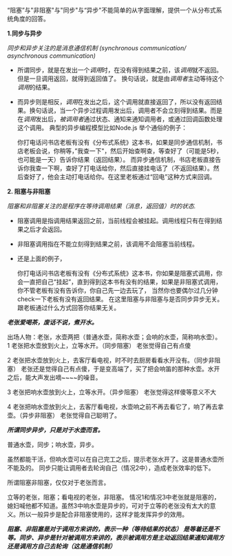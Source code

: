 “阻塞”与"非阻塞"与"同步"与“异步"不能简单的从字面理解，提供一个从分布式系统角度的回答。

**1.同步与异步**

   *同步和异步关注的是消息通信机制 (synchronous communication/ asynchronous communication)*
 *  所谓同步，就是在发出一个*调用*时，在没有得到结果之前，该*调用*就不返回。但是一旦调用返回，就得到返回值了。
    换句话说，就是由*调用者*主动等待这个*调用*的结果。
 
 *  而异步则是相反，*调用*在发出之后，这个调用就直接返回了，所以没有返回结果。换句话说，当一个异步过程调用发出后，调用者不会立刻得到结果。而是在*调用*发出后，*被调用者*通过状态、通知来通知调用者，或通过回调函数处理这个调用。
    典型的异步编程模型比如Node.js
    举个通俗的例子：
    
    你打电话问书店老板有没有《分布式系统》这本书，如果是同步通信机制，书店老板会说，你稍等，”我查一下"，然后开始查啊查，等查好了（可能是5秒，也可能是一天）告诉你结果（返回结果）。
    而异步通信机制，书店老板直接告诉你我查一下啊，查好了打电话给你，然后直接挂电话了（不返回结果）。然后查好了，他会主动打电话给你。在这里老板通过“回电”这种方式来回调。

**2. 阻塞与非阻塞**

   *阻塞和非阻塞关注的是程序在等待调用结果（消息，返回值）时的状态.*

 *  阻塞调用是指调用结果返回之前，当前线程会被挂起。调用线程只有在得到结果之后才会返回。
 *  非阻塞调用指在不能立刻得到结果之前，该调用不会阻塞当前线程。
 *  还是上面的例子，
    
    你打电话问书店老板有没有《分布式系统》这本书，你如果是阻塞式调用，你会一直把自己“挂起”，直到得到这本书有没有的结果，如果是非阻塞式调用，你不管老板有没有告诉你，你自己先一边去玩了， 当然你也要偶尔过几分钟check一下老板有没有返回结果。
    在这里阻塞与非阻塞与是否同步异步无关。跟老板通过什么方式回答你结果无关。
    
    
    
***老张爱喝茶，废话不说，煮开水。***

  出场人物：老张，水壶两把（普通水壶，简称水壶；会响的水壶，简称响水壶）。
  1 老张把水壶放到火上，立等水开。（同步阻塞）
  老张觉得自己有点傻

  2 老张把水壶放到火上，去客厅看电视，时不时去厨房看看水开没有。（同步非阻塞）
  老张还是觉得自己有点傻，于是变高端了，买了把会响笛的那种水壶。水开之后，能大声发出嘀~~~~的噪音。

  3 老张把响水壶放到火上，立等水开。（异步阻塞）
  老张觉得这样傻等意义不大

  4 老张把响水壶放到火上，去客厅看电视，水壶响之前不再去看它了，响了再去拿壶。（异步非阻塞）
  老张觉得自己聪明了。

***所谓同步异步，只是对于水壶而言。***

普通水壶，同步；响水壶，异步。

  虽然都能干活，但响水壶可以在自己完工之后，提示老张水开了。这是普通水壶所不能及的。
  同步只能让调用者去轮询自己（情况2中），造成老张效率的低下。

  所谓阻塞非阻塞，仅仅对于老张而言。

  立等的老张，阻塞；看电视的老张，非阻塞。
  情况1和情况3中老张就是阻塞的，媳妇喊他都不知道。虽然3中响水壶是异步的，可对于立等的老张没有太大的意义。所以一般异步是配合非阻塞使用的，这样才能发挥异步的效用。

***_阻塞、非阻塞是对于调用方来讲的，表示一种（等待结果的状态） 是等着还是不等。同步、异步是针对被调用方来讲的，表示被调用方是主动返回结果通知调用方还是调用方自己去轮询（这是通信机制）_*** 
